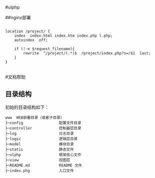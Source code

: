 #ulphp

##nginx部署

<pre>
<code>
location /project/ {
    index  index.html index.htm index.php l.php;
    autoindex  off;

    if (!-e $request_filename){
        rewrite  ^/project/(.*)$  /project/index.php?s=/$1  last;
    }
}
</code>
</pre>

#文档帮助

## 目录结构

初始的目录结构如下：

~~~
www  WEB部署目录（或者子目录）
├─config                配置文件目录
├─controller            控制器层目录
├─log                   日志目录
├─logic                 逻辑层目录
├─model                 模块目录
├─static                静态文件
├─ulphp                 框架核心文件
├─view                  视图层
├─README.md             README 文件
├─index.phg             入口文件
~~~
